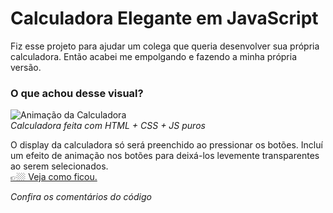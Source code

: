 # Calculadora Elegante em JavaScript
Fiz esse projeto para ajudar um colega que queria desenvolver sua própria calculadora. Então acabei me empolgando e fazendo a minha própria versão.  
### O que achou desse visual?
![Animação da Calculadora](https://user-images.githubusercontent.com/4001408/90842493-ce2c4100-e335-11ea-87d4-f0b7f876b996.gif "Minha calculadora")  
_Calculadora feita com HTML + CSS + JS puros_

O display da calculadora só será preenchido ao pressionar os botões. Incluí um efeito de animação nos botões para deixá-los levemente transparentes ao serem selecionados.  
[👉🏼 Veja como ficou.](https://nandoangelo.github.io/nandoangelo-calculadora-js/ "Veja como ficoulegal")  

_Confira os comentários do código_
